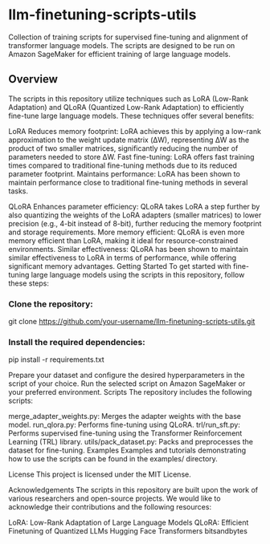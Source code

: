 # llm-finetuning-scripts-utils
Collection of training scripts for supervised fine-tuning and alignment of transformer language models. The scripts are designed to be run on Amazon SageMaker for efficient training of large language models.

## Overview
The scripts in this repository utilize techniques such as LoRA (Low-Rank Adaptation) and QLoRA (Quantized Low-Rank Adaptation) to efficiently fine-tune large language models. These techniques offer several benefits:

LoRA
Reduces memory footprint: LoRA achieves this by applying a low-rank approximation to the weight update matrix (ΔW), representing ΔW as the product of two smaller matrices, significantly reducing the number of parameters needed to store ΔW.
Fast fine-tuning: LoRA offers fast training times compared to traditional fine-tuning methods due to its reduced parameter footprint.
Maintains performance: LoRA has been shown to maintain performance close to traditional fine-tuning methods in several tasks.

QLoRA
Enhances parameter efficiency: QLoRA takes LoRA a step further by also quantizing the weights of the LoRA adapters (smaller matrices) to lower precision (e.g., 4-bit instead of 8-bit), further reducing the memory footprint and storage requirements.
More memory efficient: QLoRA is even more memory efficient than LoRA, making it ideal for resource-constrained environments.
Similar effectiveness: QLoRA has been shown to maintain similar effectiveness to LoRA in terms of performance, while offering significant memory advantages.
Getting Started
To get started with fine-tuning large language models using the scripts in this repository, follow these steps:

### Clone the repository:

git clone https://github.com/your-username/llm-finetuning-scripts-utils.git

### Install the required dependencies:
pip install -r requirements.txt

Prepare your dataset and configure the desired hyperparameters in the script of your choice.
Run the selected script on Amazon SageMaker or your preferred environment.
Scripts
The repository includes the following scripts:

merge_adapter_weights.py: Merges the adapter weights with the base model.
run_qlora.py: Performs fine-tuning using QLoRA.
trl/run_sft.py: Performs supervised fine-tuning using the Transformer Reinforcement Learning (TRL) library.
utils/pack_dataset.py: Packs and preprocesses the dataset for fine-tuning.
Examples
Examples and tutorials demonstrating how to use the scripts can be found in the examples/ directory.

License
This project is licensed under the MIT License.

Acknowledgements
The scripts in this repository are built upon the work of various researchers and open-source projects. We would like to acknowledge their contributions and the following resources:

LoRA: Low-Rank Adaptation of Large Language Models
QLoRA: Efficient Finetuning of Quantized LLMs
Hugging Face Transformers
bitsandbytes
